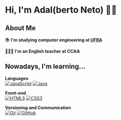 # Hi, I'm Adal(berto Neto) 🖖🏽

## About Me

📚 <strong>I'm studying computer engineering at <abbr title="Universidade Federal da Bahia">UFBA</abbr></strong>
  
👨🏽‍🏫 <strong>I'm an English teacher at CCAA</strong>


## Nowadays, I'm learning... 

<strong>Languages</strong>
<br>
[![JavaScript](https://img.shields.io/badge/-JavaScript-black?style=flat&logo=javascript&link=https://github.com/AdalNeto/)](https://github.com/AdalNeto/) 
[![Java](https://img.shields.io/badge/Java-ED8B00?style=flat&logo=java&logoColor=white&link=https://github.com/AdalNeto/)](https://github.com/AdalNeto/) 

 
<strong>Front-end</strong>
<br>
[![HTML5](https://img.shields.io/badge/-HTML5-E34F26?style=flat&logo=html5&logoColor=white&link=https://github.com/AdalNeto/)](https://github.com/AdalNeto/) 
[![CSS3](https://img.shields.io/badge/-CSS3-1572B6?style=flat&logo=css3&link=https://github.com/AdalNeto/)](https://github.com/AdalNeto/) 

<strong>Versioning and Communication</strong>
<br>
[![Git](https://img.shields.io/badge/-Git-black?style=flat&logo=git&link=https://github.com/AdalNeto/)](https://github.com/AdalNeto/)
[![GitHub](https://img.shields.io/badge/GitHub-100000?style=flat&logo=github&logoColor=white&link=https://github.com/AdalNeto/)](https://github.com/AdalNeto/) 
